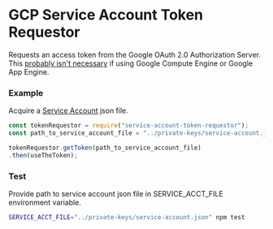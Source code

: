 # GCP Service Account Token Requestor
Requests an access token from the Google OAuth 2.0 Authorization Server.
This [probably isn't necessary](https://developers.google.com/identity/protocols/application-default-credentials) if using Google Compute Engine or Google App Engine.

### Example
Acquire a [Service Account](https://console.developers.google.com/permissions/serviceaccounts) json file.  

``` js
const tokenRequestor = require("service-account-token-requestor");
const path_to_service_account_file = "../private-keys/service-account.json";

tokenRequestor.getToken(path_to_service_account_file)
.then(useTheToken);
```

### Test
Provide path to service account json file in SERVICE_ACCT_FILE environment variable.

``` bash
SERVICE_ACCT_FILE="../private-keys/service-account.json" npm test
```
